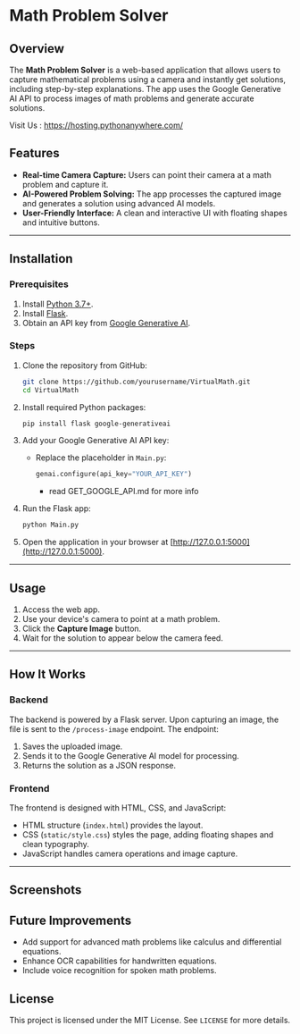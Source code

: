 # Math Problem Solver

## Overview
The **Math Problem Solver** is a web-based application that allows users to capture mathematical problems using a camera and instantly get solutions, including step-by-step explanations. The app uses the Google Generative AI API to process images of math problems and generate accurate solutions.

Visit Us : https://hosting.pythonanywhere.com/

## Features
- **Real-time Camera Capture:** Users can point their camera at a math problem and capture it.
- **AI-Powered Problem Solving:** The app processes the captured image and generates a solution using advanced AI models.
- **User-Friendly Interface:** A clean and interactive UI with floating shapes and intuitive buttons.

---

## Installation

### Prerequisites
1. Install [Python 3.7+](https://www.python.org/).
2. Install [Flask](https://flask.palletsprojects.com/).
3. Obtain an API key from [Google Generative AI](https://developers.google.com/generative-ai).

### Steps
1. Clone the repository from GitHub:
    ```bash
    git clone https://github.com/yourusername/VirtualMath.git
    cd VirtualMath
    ```

2. Install required Python packages:
    ```bash
    pip install flask google-generativeai
    ```

3. Add your Google Generative AI API key:
   - Replace the placeholder in `Main.py`:
     ```python
     genai.configure(api_key="YOUR_API_KEY")
     ```
     - read GET_GOOGLE_API.md for more info 

4. Run the Flask app:
    ```bash
    python Main.py
    ```

5. Open the application in your browser at [http://127.0.0.1:5000](http://127.0.0.1:5000).

---

## Usage
1. Access the web app.
2. Use your device's camera to point at a math problem.
3. Click the **Capture Image** button.
4. Wait for the solution to appear below the camera feed.

---

## How It Works

### Backend
The backend is powered by a Flask server. Upon capturing an image, the file is sent to the `/process-image` endpoint. The endpoint:
1. Saves the uploaded image.
2. Sends it to the Google Generative AI model for processing.
3. Returns the solution as a JSON response.

### Frontend
The frontend is designed with HTML, CSS, and JavaScript:
- HTML structure (`index.html`) provides the layout.
- CSS (`static/style.css`) styles the page, adding floating shapes and clean typography.
- JavaScript handles camera operations and image capture.

---

## Screenshots

## Future Improvements
- Add support for advanced math problems like calculus and differential equations.
- Enhance OCR capabilities for handwritten equations.
- Include voice recognition for spoken math problems.

## License
This project is licensed under the MIT License. See `LICENSE` for more details.

